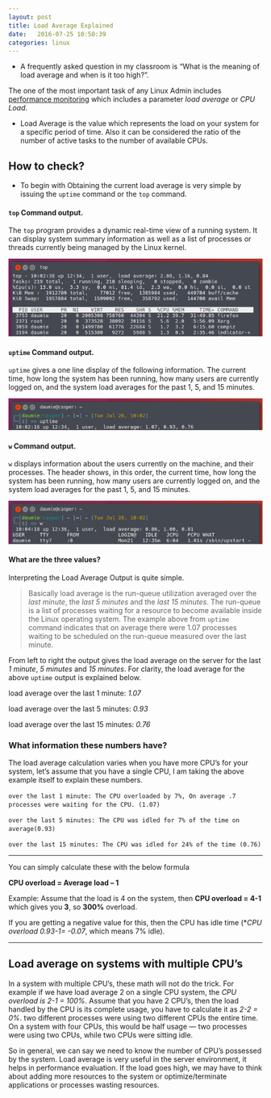 ```yaml
---
layout: post
title: Load Average Explained
date:   2016-07-25 10:50:39  
categories: linux
---
```


- A frequently asked question in my classroom is “What is the meaning of load average and when is it too high?”.

 The one of the most important task of any Linux Admin includes <u>performance monitoring</u> which includes a parameter *load average* or *CPU Load*.

- Load Average is the value which represents the load on your system for a specific period of time. Also it can be considered the ratio of the number of active tasks to the number of available CPUs.

## How to check?

- To begin with Obtaining the current load average is very simple by issuing the `uptime` command or the `top` command.

#### `top` Command output.

The  `top`  program provides a dynamic real-time view of a running system.  It can display system summary information as well as a list of processes or threads currently being managed by the Linux kernel.
 
![top](/assets/img/top.png)

#### `uptime` Command output.

`uptime`  gives  a  one  line display of the following information.  The current time, how long the system has been running, how many users are currently logged on, and the system load averages for the past 1, 5, and 15 minutes.

![uptime](/assets/img/uptime.png)

#### `w` Command output.

 `w` displays information about the users currently on the machine, and their processes.  The header shows, in this order, the current time, how long the system has been running, how many users are currently logged on, and the system load averages for the past 1, 5, and 15 minutes.


![w](/assets/img/w.png)

#### What are the three values?

Interpreting the Load Average Output is quite simple.

>Basically load average is the run-queue utilization averaged over the *last minute*, the *last 5 minutes* and the *last 15 minutes*. The run-queue is a list of processes waiting for a resource to become available inside the Linux operating system. The example above from `uptime` command indicates that on average there were 1.07 processes waiting to be scheduled on the run-queue measured over the last minute.

From left to right the output gives the load average on the server for the last *1 minute*, *5 minutes* and *15 minutes*. For clarity, the load average for the above `uptime` output is explained below.

load average over the last 1 minute: _1.07_ 

load average over the last 5 minutes: _0.93_ 

load average over the last 15 minutes: _0.76_

### What information these numbers have?

The load average calculation varies when you have more CPU’s for your system, let’s assume that you have a single CPU, I am taking the above example itself to explain these numbers.

`over the last 1 minute: The CPU overloaded by 7%, On average .7 processes were waiting for the CPU. (1.07)`

`over the last 5 minutes: The CPU was idled for 7% of the time on average(0.93)`

`over the last 15 minutes: The CPU was idled for 24% of the time (0.76)`

---

You can simply calculate these with the below formula

**CPU overload = Average load – 1**

Example: Assume that the load is 4 on the system, then **CPU overload = 4-1** which gives you **3**, so **300%** overload. 

If you are getting a negative value for this, then the CPU has idle time (**CPU overload 0.93-1= -0.07*, which means 7% idle). 

---

## Load average on systems with multiple CPU’s

In a system with multiple CPU’s, these math will not do the trick. For example if we have load average 2 on a single CPU system, the *CPU overload is 2-1 = 100%*. Assume that you have 2 CPU’s, then the load handled by the CPU is its complete usage, you have to calculate it as *2-2 = 0%*. two different processes were using two different CPUs the entire time. On a system with four CPUs, this would be half usage — two processes were using two CPUs, while two CPUs were sitting idle.

So in general, we can say we need to know the number of CPU’s possessed by the system. Load average is very useful in the server environment, it helps in performance evaluation. If the load goes high, we may have to think about adding more resources to the system or optimize/terminate applications or processes  wasting resources. 
